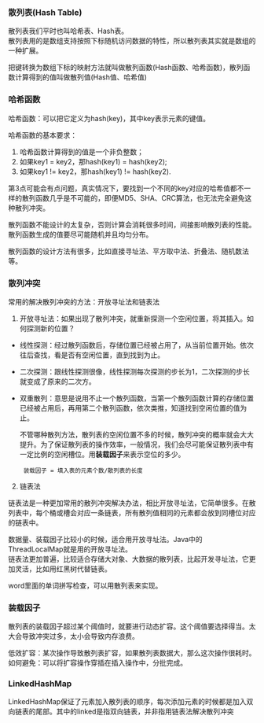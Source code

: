 ### 散列表(Hash Table)

散列表我们平时也叫哈希表、Hash表。</br>
散列表用的是数组支持按照下标随机访问数据的特性，所以散列表其实就是数组的一种扩展。

把键转换为数组下标的映射方法就叫做散列函数(Hash函数、哈希函数)，散列函数计算得到的值叫做散列值(Hash值、哈希值)

### 哈希函数

哈希函数：可以把它定义为hash(key)，其中key表示元素的键值。

哈希函数的基本要求：

1. 哈希函数计算得到的值是一个非负整数；
2. 如果key1 = key2，那hash(key1) = hash(key2);
3. 如果key1 != key2，那hash(key1) != hash(key2).

第3点可能会有点问题，真实情况下，要找到一个不同的key对应的哈希值都不一样的散列函数几乎是不可能的，即便MD5、SHA、CRC算法，也无法完全避免这种散列冲突。

散列函数不能设计的太复杂，否则计算会消耗很多时间，间接影响散列表的性能。</br>
散列函数生成的值要尽可能随机并且均匀分布。

散列函数的设计方法有很多，比如直接寻址法、平方取中法、折叠法、随机数法等。

### 散列冲突

常用的解决散列冲突的方法：开放寻址法和链表法

1. 开放寻址法：如果出现了散列冲突，就重新探测一个空闲位置，将其插入。如何探测新的位置？
 
  - 线性探测：经过散列函数后，存储位置已经被占用了，从当前位置开始。依次往后查找，看是否有空闲位置，直到找到为止。
  - 二次探测：跟线性探测很像，线性探测每次探测的步长为1，二次探测的步长就变成了原来的二次方。
  - 双重散列：意思是说用不止一个散列函数，当第一个散列函数计算的存储位置已经被占用后，再用第二个散列函数，依次类推，知道找到空闲位置的值为止。

    不管哪种散列方法，散列表的空闲位置不多的时候，散列冲突的概率就会大大提升。为了保证散列表的操作效率，一般情况，我们会尽可能保证散列表中有一定比例的空闲槽位。用**装载因子**来表示空位的多少。

	     装载因子 = 填入表的元素个数/散列表的长度

2. 链表法
  
  链表法是一种更加常用的散列冲突解决办法，相比开放寻址法，它简单很多。在散列表中，每个桶或槽会对应一条链表，所有散列值相同的元素都会放到同槽位对应的链表中。


数据量、装载因子比较小的时候，适合用开放寻址法。Java中的ThreadLocalMap就是用的开放寻址法。</br>
链表法更加普遍，比较适合存储大对象、大数据的散列表，比起开发寻址法，它更加灵活，比如用红黑树代替链表。

word里面的单词拼写检查，可以用散列表来实现。

### 装载因子

散列表的装载因子超过某个阈值时，就要进行动态扩容。这个阈值要选择得当。太大会导致冲突过多，太小会导致内存浪费。

低效扩容：某次操作导致散列表扩容，如果散列表数据大，那么这次操作很耗时。</br>
如何避免：可以将扩容操作穿插在插入操作中，分批完成。

### LinkedHashMap 

LinkedHashMap保证了元素加入散列表的顺序，每次添加元素的时候都是加入双向链表的尾部。其中的linked是指双向链表，并非指用链表法解决散列冲突

